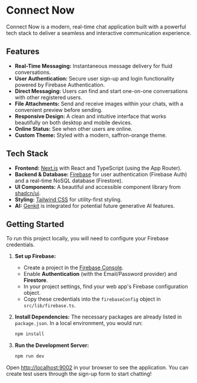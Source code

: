 # Connect Now

Connect Now is a modern, real-time chat application built with a powerful tech stack to deliver a seamless and interactive communication experience.

## Features

*   **Real-Time Messaging:** Instantaneous message delivery for fluid conversations.
*   **User Authentication:** Secure user sign-up and login functionality powered by Firebase Authentication.
*   **Direct Messaging:** Users can find and start one-on-one conversations with other registered users.
*   **File Attachments:** Send and receive images within your chats, with a convenient preview before sending.
*   **Responsive Design:** A clean and intuitive interface that works beautifully on both desktop and mobile devices.
*   **Online Status:** See when other users are online.
*   **Custom Theme:** Styled with a modern, saffron-orange theme.

## Tech Stack

*   **Frontend:** [Next.js](https://nextjs.org/) with React and TypeScript (using the App Router).
*   **Backend & Database:** [Firebase](https://firebase.google.com/) for user authentication (Firebase Auth) and a real-time NoSQL database (Firestore).
*   **UI Components:** A beautiful and accessible component library from [shadcn/ui](https://ui.shadcn.com/).
*   **Styling:** [Tailwind CSS](https://tailwindcss.com/) for utility-first styling.
*   **AI:** [Genkit](https://firebase.google.com/docs/genkit) is integrated for potential future generative AI features.

## Getting Started

To run this project locally, you will need to configure your Firebase credentials.

1.  **Set up Firebase:**
    *   Create a project in the [Firebase Console](https://console.firebase.google.com/).
    *   Enable **Authentication** (with the Email/Password provider) and **Firestore**.
    *   In your project settings, find your web app's Firebase configuration object.
    *   Copy these credentials into the `firebaseConfig` object in `src/lib/firebase.ts`.

2.  **Install Dependencies:**
    The necessary packages are already listed in `package.json`. In a local environment, you would run:
    ```bash
    npm install
    ```

3.  **Run the Development Server:**
    ```bash
    npm run dev
    ```

Open [http://localhost:9002](http://localhost:9002) in your browser to see the application. You can create test users through the sign-up form to start chatting!
